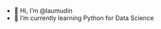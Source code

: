 - 👋 Hi, I’m @laumudin
- 🌱 I’m currently learning Python for Data Science 

<!---
laumudin/laumudin is a ✨ special ✨ repository because its `README.md` (this file) appears on your GitHub profile.
You can click the Preview link to take a look at your changes.
--->
